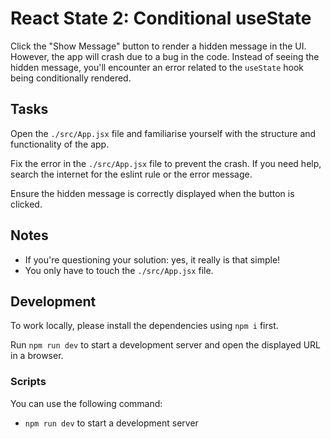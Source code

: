 # React State 2: Conditional useState

Click the "Show Message" button to render a hidden message in the UI. However, the app will crash due to a bug in the code. Instead of seeing the hidden message, you'll encounter an error related to the `useState` hook being conditionally rendered.

## Tasks

Open the `./src/App.jsx` file and familiarise yourself with the structure and functionality of the app.

Fix the error in the `./src/App.jsx` file to prevent the crash. If you need help, search the internet for the eslint rule or the error message.

Ensure the hidden message is correctly displayed when the button is clicked.

## Notes

- If you're questioning your solution: yes, it really is that simple!
- You only have to touch the `./src/App.jsx` file.

## Development

To work locally, please install the dependencies using `npm i` first.

Run `npm run dev` to start a development server and open the displayed URL in a browser.

### Scripts

You can use the following command:

- `npm run dev` to start a development server
